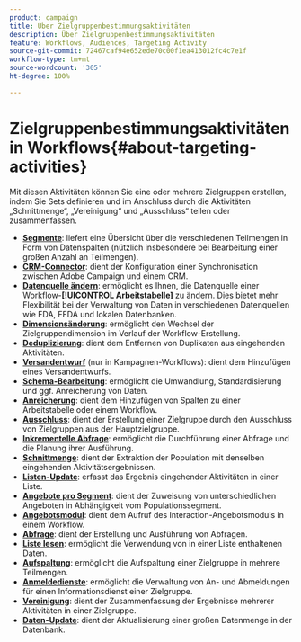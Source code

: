 ```yaml
---
product: campaign
title: Über Zielgruppenbestimmungsaktivitäten
description: Über Zielgruppenbestimmungsaktivitäten
feature: Workflows, Audiences, Targeting Activity
source-git-commit: 72467caf94e652ede70c00f1ea413012fc4c7e1f
workflow-type: tm+mt
source-wordcount: '305'
ht-degree: 100%

---
```


# Zielgruppenbestimmungsaktivitäten in Workflows{#about-targeting-activities}

Mit diesen Aktivitäten können Sie eine oder mehrere Zielgruppen erstellen, indem Sie Sets definieren und im Anschluss durch die Aktivitäten „Schnittmenge“, „Vereinigung“ und „Ausschluss“ teilen oder zusammenfassen.

* **[Segmente](cells.md)**: liefert eine Übersicht über die verschiedenen Teilmengen in Form von Datenspalten (nützlich insbesondere bei Bearbeitung einer großen Anzahl an Teilmengen).
* **[CRM-Connector](crm-connector.md)**: dient der Konfiguration einer Synchronisation zwischen Adobe Campaign und einem CRM.
* **[Datenquelle ändern](change-data-source.md)**: ermöglicht es Ihnen, die Datenquelle einer Workflow-**[!UICONTROL Arbeitstabelle]** zu ändern. Dies bietet mehr Flexibilität bei der Verwaltung von Daten in verschiedenen Datenquellen wie FDA, FFDA und lokalen Datenbanken.
* **[Dimensionsänderung](change-dimension.md)**: ermöglicht den Wechsel der Zielgruppendimension im Verlauf der Workflow-Erstellung.
* **[Deduplizierung](deduplication.md)**: dient dem Entfernen von Duplikaten aus eingehenden Aktivitäten.
* **[Versandentwurf](delivery-outline.md)** (nur in Kampagnen-Workflows): dient dem Hinzufügen eines Versandentwurfs.
* **[Schema-Bearbeitung](edit-schema.md)**: ermöglicht die Umwandlung, Standardisierung und ggf. Anreicherung von Daten.
* **[Anreicherung](enrichment.md)**: dient dem Hinzufügen von Spalten zu einer Arbeitstabelle oder einem Workflow.
* **[Ausschluss](exclusion.md)**: dient der Erstellung einer Zielgruppe durch den Ausschluss von Zielgruppen aus der Hauptzielgruppe.
* **[Inkrementelle Abfrage](incremental-query.md)**: ermöglicht die Durchführung einer Abfrage und die Planung ihrer Ausführung.
* **[Schnittmenge](intersection.md)**: dient der Extraktion der Population mit denselben eingehenden Aktivitätsergebnissen.
* **[Listen-Update](list-update.md)**: erfasst das Ergebnis eingehender Aktivitäten in einer Liste.
* **[Angebote pro Segment](offers-by-cell.md)**: dient der Zuweisung von unterschiedlichen Angeboten in Abhängigkeit vom Populationssegment.
* **[Angebotsmodul](offer-engine.md)**: dient dem Aufruf des Interaction-Angebotsmoduls in einem Workflow.
* **[Abfrage](query.md)**: dient der Erstellung und Ausführung von Abfragen.
* **[Liste lesen](read-list.md)**: ermöglicht die Verwendung von in einer Liste enthaltenen Daten.
* **[Aufspaltung](split.md)**: ermöglicht die Aufspaltung einer Zielgruppe in mehrere Teilmengen.
* **[Anmeldedienste](subscription-services.md)**: ermöglicht die Verwaltung von An- und Abmeldungen für einen Informationsdienst einer Zielgruppe.
* **[Vereinigung](union.md)**: dient der Zusammenfassung der Ergebnisse mehrerer Aktivitäten in einer Zielgruppe.
* **[Daten-Update](update-data.md)**: dient der Aktualisierung einer großen Datenmenge in der Datenbank.

